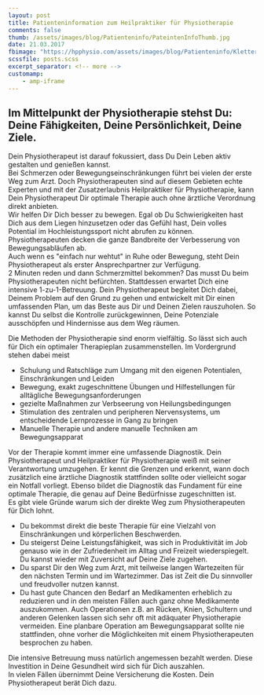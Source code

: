 ```yaml
---
layout: post
title: Patienteninformation zum Heilpraktiker für Physiotherapie
comments: false
thumb: /assets/images/blog/Patienteninfo/PateintenInfoThumb.jpg
date: 21.03.2017
fbimage: "https://hpphysio.com/assets/images/blog/Patienteninfo/KlettererBig1200x600.jpg"
scssfile: posts.scss
excerpt_separator: <!-- more -->
customamp:
    - amp-iframe
---
```

<amp-img  src="/assets/images/blog/Patienteninfo/Kletterer1200x400.jpg" width="1200" height="400" layout="responsive"></amp-img>

## Im Mittelpunkt der Physiotherapie stehst Du: Deine Fähigkeiten, Deine Persönlichkeit, Deine Ziele.  
Dein Physiotherapeut ist darauf fokussiert, dass Du Dein Leben aktiv gestalten und genießen kannst.  
Bei Schmerzen oder Bewegungseinschränkungen führt bei vielen der erste Weg zum Arzt. Doch Physiotherapeuten sind auf diesem Gebieten echte Experten und mit der Zusatzerlaubnis Heilpraktiker für Physiotherapie<!-- more -->, kann Dein Physiotherapeut Dir optimale Therapie auch ohne ärztliche Verordnung direkt anbieten.  
Wir helfen Dir Dich besser zu bewegen. Egal ob Du Schwierigkeiten hast Dich aus dem Liegen hinzusetzen oder das Gefühl hast, Dein volles Potential im Hochleistungssport nicht abrufen zu können. Physiotherapeuten decken die ganze Bandbreite der Verbesserung von Bewegungsabläufen ab.  
Auch wenn es "einfach nur wehtut" in Ruhe oder Bewegung, steht Dein Physiotherapeut als erster Ansprechpartner zur Verfügung.  
2 Minuten reden und dann Schmerzmittel bekommen? Das musst Du beim Physiotherapeuten nicht befürchten. Stattdessen erwartet Dich eine intensive 1-zu-1-Betreuung. Dein Physiotherapeut begleitet Dich dabei, Deinem Problem auf den Grund zu gehen und entwickelt mit Dir einen umfassenden Plan, um das Beste aus Dir und Deinen Zielen rauszuholen.  So kannst Du selbst die Kontrolle zurückgewinnen, Deine Potenziale ausschöpfen und Hindernisse aus dem Weg räumen. 
<div class="halfwidth left"><amp-img  src="/assets/images/blog/Patienteninfo/Laufband1200x900edited.jpg" width="1200" height="900" layout="responsive"></amp-img></div>
<div class="halfwidth right"><amp-img  src="/assets/images/blog/Patienteninfo/Seilzug1200x900edited.jpg" width="1200" height="900" layout="responsive"></amp-img> </div><div class="clearfix"/>  
Die Methoden der Physiotherapie sind enorm vielfältig. So lässt sich auch für Dich ein optimaler Therapieplan zusammenstellen.  
Im Vordergrund stehen dabei meist

  - Schulung und Ratschläge zum Umgang mit den eigenen Potentialen, Einschränkungen und Leiden
  - Bewegung, exakt zugeschnittene Übungen und Hilfestellungen für alltägliche Bewegungsanforderungen
  - gezielte Maßnahmen zur Verbseerung von Heilungsbedingungen
  - Stimulation des zentralen und peripheren Nervensystems, um entscheidende Lernprozesse in Gang zu bringen
  - Manuelle Therapie und andere manuelle Techniken am Bewegungsapparat  
<div class="verticalImgCont">
<amp-img  src="/assets/images/blog/Patienteninfo/aufMatte900x1200edited.jpg" width="900" height="1200" layout="responsive"></amp-img>  </div> 
Vor der Therapie kommt immer eine umfassende Diagnostik. Dein Physiotherapeut und Heilpraktiker für Physiotherapie weiß mit seiner Verantwortung umzugehen. Er kennt die Grenzen und erkennt, wann doch zusätzlich eine ärztliche Diagnostik stattfinden sollte oder vielleicht sogar ein Notfall vorliegt.  
Ebenso bildet die Diagnostik das Fundament für eine optimale Therapie, die genau auf Deine Bedürfnisse zugeschnitten ist.  

<div class="clearfix"/>Es gibt viele Gründe warum sich der direkte Weg zum Physiotherapeuten für Dich lohnt.  

  - Du bekommst direkt die beste Therapie für eine Vielzahl von Einschränkungen und körperlichen Beschwerden.
  - Du steigerst Deine Leistungsfähigkeit, was sich in Produktivität im Job genauso wie in der Zufriedenheit im Alltag und Freizeit wiederspiegelt. Du kannst wieder mit Zuversicht auf Deine Ziele zugehen.  
  - Du sparst Dir den Weg zum Arzt, mit teilweise langen Wartezeiten für den nächsten Termin und im Wartezimmer. Das ist Zeit die Du sinnvoller und freudvoller nutzen kannst.  
  - Du hast gute Chancen den Bedarf an Medikamenten erheblich zu reduzieren und in den meisten Fällen auch ganz ohne Medikamente auszukommen. Auch Operationen z.B. an Rücken, Knien, Schultern und anderen Gelenken lassen sich sehr oft mit adäquater Physiotherapie vermeiden. Eine planbare Operation am Bewegungsapparat sollte nie stattfinden, ohne vorher die Möglichkeiten mit einem Physiotherapeuten besprochen zu haben.  

Die intensive Betreuung muss natürlich angemessen bezahlt werden. Diese Investition in Deine Gesundheit wird sich für Dich auszahlen.  
In vielen Fällen übernimmt Deine Versicherung die Kosten. Dein Physiotherapeut berät Dich dazu. 


